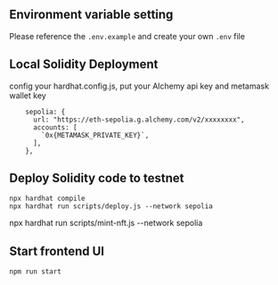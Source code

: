 ## Environment variable setting

Please reference the `.env.example` and create your own `.env` file

## Local Solidity Deployment

config your hardhat.config.js, put your Alchemy api key and metamask wallet key

```
    sepolia: {
      url: "https://eth-sepolia.g.alchemy.com/v2/xxxxxxxx",
      accounts: [
        `0x{METAMASK_PRIVATE_KEY}`,
      ],
    },
```

## Deploy Solidity code to testnet

```
npx hardhat compile
npx hardhat run scripts/deploy.js --network sepolia
```

npx hardhat run scripts/mint-nft.js --network sepolia

## Start frontend UI

```
npm run start
```
